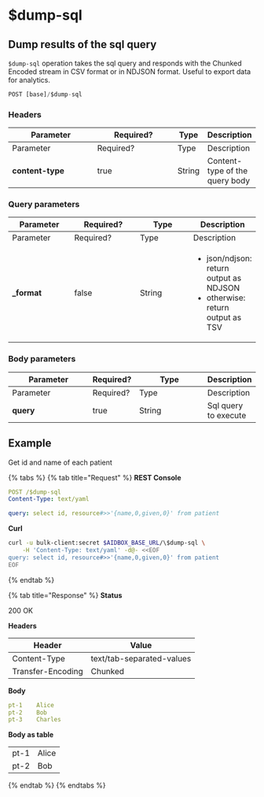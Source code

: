 # $dump-sql

## Dump results of the sql query

`$dump-sql` operation takes the sql query and responds with the Chunked Encoded stream in CSV format or in NDJSON format. Useful to export data for analytics.

```typescript
POST [base]/$dump-sql
```

### Headers

<table data-header-hidden><thead><tr><th width="160">Parameter</th><th width="150">Required?</th><th>Type</th><th>Description</th></tr></thead><tbody><tr><td>Parameter</td><td>Required?</td><td>Type</td><td>Description</td></tr><tr><td><strong>content-type</strong></td><td>true</td><td>String</td><td>Content-type of the query body</td></tr></tbody></table>

### Query parameters

<table data-header-hidden><thead><tr><th width="150">Parameter</th><th width="169.89801699716716">Required?</th><th width="156">Type</th><th>Description</th></tr></thead><tbody><tr><td>Parameter</td><td>Required?</td><td>Type</td><td>Description</td></tr><tr><td><strong>_format</strong></td><td>false</td><td>String</td><td><ul><li>json/ndjson: return output as NDJSON</li><li>otherwise: return output as TSV</li></ul></td></tr></tbody></table>

### Body parameters

<table data-header-hidden><thead><tr><th width="171">Parameter</th><th>Required?</th><th width="150">Type</th><th>Description</th></tr></thead><tbody><tr><td>Parameter</td><td>Required?</td><td>Type</td><td>Description</td></tr><tr><td><strong>query</strong></td><td>true</td><td>String</td><td>Sql query to execute</td></tr></tbody></table>

## Example

Get id and name of each patient

{% tabs %}
{% tab title="Request" %}
**REST Console**

```yaml
POST /$dump-sql
Content-Type: text/yaml

query: select id, resource#>>'{name,0,given,0}' from patient
```

**Curl**

```bash
curl -u bulk-client:secret $AIDBOX_BASE_URL/\$dump-sql \
    -H 'Content-Type: text/yaml' -d@- <<EOF
query: select id, resource#>>'{name,0,given,0}' from patient
EOF
```
{% endtab %}

{% tab title="Response" %}
**Status**

200 OK

**Headers**

| Header            | Value                     |
| ----------------- | ------------------------- |
| Content-Type      | text/tab-separated-values |
| Transfer-Encoding | Chunked                   |

**Body**

```yaml
pt-1	Alice
pt-2	Bob
pt-3	Charles
```

**Body as table**

|      |       |
| ---- | ----- |
| pt-1 | Alice |
| pt-2 | Bob   |
{% endtab %}
{% endtabs %}
